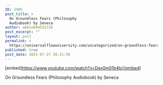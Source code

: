 ```yaml
---
ID: 2405
post_title: >
  On Groundless Fears (Philosophy
  Audiobook) by Seneca
author: abbie04m553726
post_excerpt: ""
layout: post
permalink: >
  https://universalflowuniversity.com/uncategorized/on-groundless-fears-philosophy-audiobook-by-seneca/
published: true
post_date: 2015-07-27 20:31:56
---
```

[embed]https://www.youtube.com/watch?v=Dex0m01b4lo[/embed]<br>
<p>On Groundless Fears (Philosophy Audiobook) by Seneca</p>